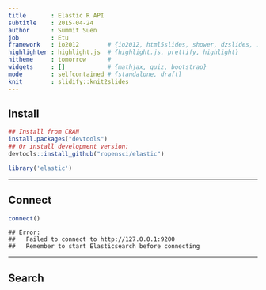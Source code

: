 ```yaml
---
title       : Elastic R API
subtitle    : 2015-04-24
author      : Summit Suen
job         : Etu
framework   : io2012        # {io2012, html5slides, shower, dzslides, ...}
highlighter : highlight.js  # {highlight.js, prettify, highlight}
hitheme     : tomorrow      # 
widgets     : []            # {mathjax, quiz, bootstrap}
mode        : selfcontained # {standalone, draft}
knit        : slidify::knit2slides
---
```


## Install 


```r
## Install from CRAN
install.packages("devtools")
## Or install development version:
devtools::install_github("ropensci/elastic")

library('elastic')
```

---

## Connect


```r
connect()
```

```
## Error: 
##   Failed to connect to http://127.0.0.1:9200
##   Remember to start Elasticsearch before connecting
```

---

## Search

